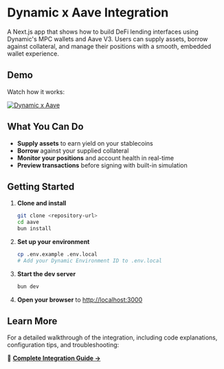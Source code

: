 # Dynamic x Aave Integration

A Next.js app that shows how to build DeFi lending interfaces using Dynamic's MPC wallets and Aave V3. Users can supply assets, borrow against collateral, and manage their positions with a smooth, embedded wallet experience.

## Demo

Watch how it works:

[![Dynamic x Aave](https://previews.jumpshare.com/thumb/815bc01b796dd6f1733c957c5af19493727813f4b2dd48fe787a3a5cea5351472ff0defe9c3d8521f7dfef38beb8f49fa0d548230d49f16d9afc889083965993ad72c263ddb76f5c73238ffe4153a11951b0a14e5e8ab00817c5d5725e01db8a)](https://jumpshare.com/share/utqvrZDf5j14mKLHy7Oz)

## What You Can Do

- **Supply assets** to earn yield on your stablecoins
- **Borrow** against your supplied collateral
- **Monitor your positions** and account health in real-time
- **Preview transactions** before signing with built-in simulation

## Getting Started

1. **Clone and install**

   ```bash
   git clone <repository-url>
   cd aave
   bun install
   ```

2. **Set up your environment**

   ```bash
   cp .env.example .env.local
   # Add your Dynamic Environment ID to .env.local
   ```

3. **Start the dev server**

   ```bash
   bun dev
   ```

4. **Open your browser** to [http://localhost:3000](http://localhost:3000)

## Learn More

For a detailed walkthrough of the integration, including code explanations, configuration tips, and troubleshooting:

📖 **[Complete Integration Guide →](https://www.dynamic.xyz/docs/guides/integrations/aave)**
